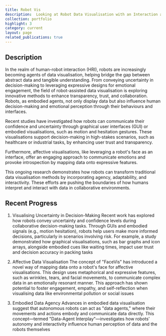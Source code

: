```yaml
---
title: Robot Vis
description:  Looking at Robot Data Visualisation with an Interaction and Decision Making Perspective
collection: portfolio
highlight: 3
category: current
layout: page
related_publications: true
---
```


## Description

In the realm of human-robot interaction (HRI), robots are increasingly becoming agents of data visualisation, helping bridge the gap between abstract data and tangible understanding. From conveying uncertainty in decision-making to leveraging expressive designs for emotional engagement, the field of robot-assisted data visualisation is exploring innovative methods to enhance transparency, trust, and collaboration. Robots, as embodied agents, not only display data but also influence human decision-making and emotional perception through their behaviours and interfaces.

Recent studies have investigated how robots can communicate their confidence and uncertainty through graphical user interfaces (GUI) or embodied visualisations, such as motion and hesitation gestures. These visualisations support decision-making in high-stakes scenarios, such as healthcare or industrial tasks, by enhancing user trust and transparency​. 

Furthermore, affective visualisations, like leveraging a robot's face as an interface, offer an engaging approach to communicate emotions and provoke introspection by mapping data onto expressive features​. 

This ongoing research demonstrates how robots can transform traditional data visualisation methods by incorporating agency, adaptability, and interactivity. These efforts are pushing the boundaries of how humans interpret and interact with data in collaborative environments.

## Recent Progress


1. Visualising Uncertainty in Decision-Making
Recent work has explored how robots convey uncertainty and confidence levels during collaborative decision-making tasks. Through GUIs and embodied signals (e.g., motion hesitation), robots help users make more informed decisions, particularly in scenarios involving risk. For example, a study demonstrated how graphical visualisations, such as bar graphs and icon arrays, alongside embodied cues like waiting times, impact user trust and decision accuracy in packing tasks​
​
2. Affective Data Visualisation
The concept of "FaceVis" has introduced a novel way of mapping data onto a robot's face for affective visualisations. This design uses metaphorical and expressive features, such as wrinkles, tears, and facial movements, to communicate complex data in an emotionally resonant manner. This approach has shown potential to foster engagement, empathy, and self-reflection when visualising data like environmental pollution or social issues​


3. Embodied Data Agency
Advances in embodied data visualisation suggest that autonomous robots can act as "data agents," where their movements and actions embody and communicate data directly. This concept—termed "Data-Agent Interplay"—investigates how robots’ autonomy and interactivity influence human perception of data and the robots themselves​


